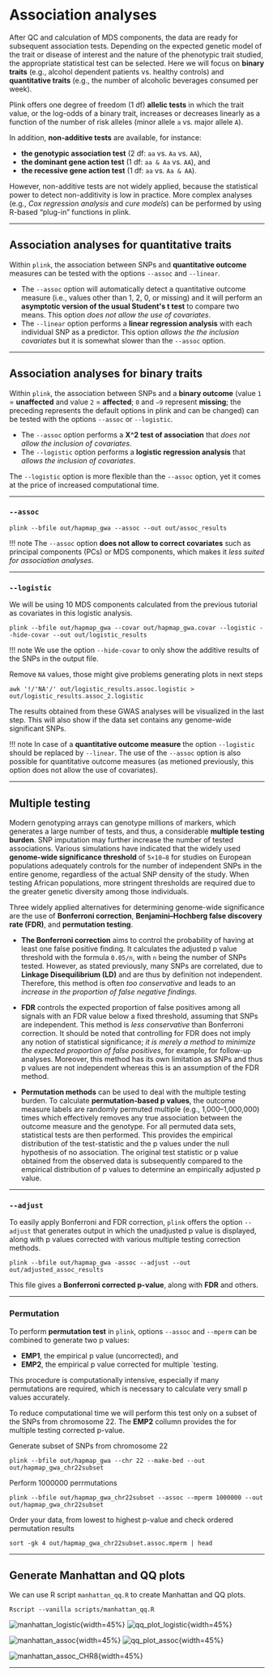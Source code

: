 # Association analyses

After QC and calculation of MDS components, the data are ready for subsequent association tests. Depending on the expected genetic model of the trait or disease of interest and the nature of the phenotypic trait studied, the appropriate statistical test can be selected. Here we will focus on __binary traits__ (e.g., alcohol dependent patients vs. healthy controls) and __quantitative traits__ (e.g., the number of alcoholic beverages consumed per week).

Plink offers one degree of freedom (1 df) __allelic tests__ in which the trait value, or the log-odds of a binary trait, increases or decreases linearly as a function of the number of risk alleles (minor allele `a` vs. major allele `A`). 

In addition, __non-additive tests__ are available, for instance: 
- __the genotypic association test__ (2 df: `aa` vs. `Aa` vs. `AA`), 
- __the dominant gene action test__ (1 df: `aa & Aa` vs. `AA`), and 
- __the recessive gene action test__ (1 df: `aa` vs. `Aa & AA`).  
  
However, non-additive tests are not widely applied, because the statistical power to detect non-additivity is low in practice. More complex analyses (e.g., _Cox regression analysis_ and _cure models_) can be performed by using R-based “plug-in” functions in plink.


----

## Association analyses for quantitative traits

Within `plink`, the association between SNPs and __quantitative outcome__ measures can be tested with the options `--assoc` and `--linear`. 

-  The `--assoc` option will automatically detect a quantitative outcome measure (i.e., values other than 1, 2, 0, or missing) and it will perform an __asymptotic version of the usual Student's t test__ to compare two means. This option _does not allow the use of covariates_. 
- The `--linear` option performs a __linear regression analysis__ with each individual SNP as a predictor. This option _allows the the inclusion covariates_ but it is somewhat slower than the `--assoc` option.

----

## Association analyses for binary traits

Within `plink`, the association between SNPs and a __binary outcome__ (value `1` = __unaffected__ and value `2` = __affected__; `0` and `−9` represent __missing__; the preceding represents the default options in plink and can be changed) can be tested with the options `--assoc` or `--logistic`. 

- The `--assoc` option performs a __X^2 test of association__ that _does not allow the inclusion of covariates_. 
- The `--logistic` option performs a __logistic regression analysis__ that _allows the inclusion of covariates_. 

The `--logistic` option is more flexible than the `--assoc` option, yet it comes at the price of increased computational time.

----

### `--assoc`
    
    plink --bfile out/hapmap_gwa --assoc --out out/assoc_results

!!! note
    The `--assoc` option __does not allow to correct covariates__ such as principal components (PCs) or MDS components, which makes it _less suited for association analyses_.

----

### `--logistic`

We will be using 10 MDS components calculated from the previous tutorial as covariates in this logistic analysis.

    plink --bfile out/hapmap_gwa --covar out/hapmap_gwa.covar --logistic --hide-covar --out out/logistic_results

!!! note
    We use the option `--hide-covar` to only show the additive results of the SNPs in the output file.

Remove `NA` values, those might give problems generating plots in next steps

    awk '!/'NA'/' out/logistic_results.assoc.logistic > out/logistic_results.assoc_2.logistic

The results obtained from these GWAS analyses will be visualized in the last step. This will also show if the data set contains any genome-wide significant SNPs.

!!! note
    In case of a __quantitative outcome measure__ the option `--logistic` should be replaced by `--linear`. The use of the `--assoc` option is also possible for quantitative outcome measures (as metioned previously, this option does not allow the use of covariates).

----

## Multiple testing

Modern genotyping arrays can genotype millions of markers, which generates a large number of tests, and thus, a considerable __multiple testing burden__. SNP imputation may further increase the number of tested associations. Various simulations have indicated that the widely used __genome-wide significance threshold__ of `5×10−8` for studies on European populations adequately controls for the number of independent SNPs in the entire genome, regardless of the actual SNP density of the study. When testing African populations, more stringent thresholds are required due to the greater genetic diversity among those individuals.

Three widely applied alternatives for determining genome-wide significance are the use of __Bonferroni correction__, __Benjamini–Hochberg false discovery rate (FDR)__, and __permutation testing__. 

- __The Bonferroni correction__ aims to control the probability of having at least one false positive finding. It calculates the adjusted p value threshold with the formula `0.05/n`, with `n` being the number of SNPs tested. However, as stated previously, many SNPs are correlated, due to __Linkage Disequilibrium (LD)__ and are thus by definition not independent. Therefore, this method is often _too conservative_ and leads to an _increase in the proportion of false negative findings_.

- __FDR__ controls the expected proportion of false positives among all signals with an FDR value below a fixed threshold, assuming that SNPs are independent. This method is _less conservative_ than Bonferroni correction. It should be noted that controlling for FDR does not imply any notion of statistical significance; _it is merely a method to minimize the expected proportion of false positives_, for example, for follow-up analyses. Moreover, this method has its own limitation as SNPs and thus p values are not independent whereas this is an assumption of the FDR method. 

- __Permutation methods__ can be used to deal with the multiple testing burden. To calculate __permutation-based p values__, the outcome measure labels are randomly permuted multiple (e.g., 1,000–1,000,000) times which effectively removes any true association between the outcome measure and the genotype. For all permuted data sets, statistical tests are then performed. This provides the empirical distribution of the test-statistic and the p values under the null hypothesis of no association. The original test statistic or p value obtained from the observed data is subsequently compared to the empirical distribution of p values to determine an empirically adjusted p value. 

----

### `--adjust`

To easily apply Bonferroni and FDR correction, `plink` offers the option `--adjust` that generates output in which the unadjusted p value is displayed, along with p values corrected with various multiple testing correction methods.

    plink --bfile out/hapmap_gwa -assoc --adjust --out out/adjusted_assoc_results

This file gives a __Bonferroni corrected p-value__, along with __FDR__ and others.

----

### Permutation

To perform __permutation test__ in `plink`, options `--assoc` and `--mperm` can be combined to generate two p values: 
- __EMP1__, the empirical p value (uncorrected), and 
- __EMP2__, the empirical p value corrected for multiple `testing. 

This procedure is computationally intensive, especially if many permutations are required, which is necessary to calculate very small p values accurately.

To reduce computational time we will perform this test only on a subset of the SNPs from chromosome 22. The __EMP2__ collumn provides the for multiple testing corrected p-value.

Generate subset of SNPs from chromosome 22

    plink --bfile out/hapmap_gwa --chr 22 --make-bed --out out/hapmap_gwa_chr22subset

Perform 1000000 perrmutations

    plink --bfile out/hapmap_gwa_chr22subset --assoc --mperm 1000000 --out out/hapmap_gwa_chr22subset

Order your data, from lowest to highest p-value and check ordered permutation results

    sort -gk 4 out/hapmap_gwa_chr22subset.assoc.mperm | head


----

## Generate Manhattan and QQ plots

We can use R script `manhattan_qq.R` to create Manhattan and QQ plots.

    Rscript --vanilla scripts/manhattan_qq.R



![manhattan_logistic](pics/manhattan_logistic.png){width=45%} 
![qq_plot_logistic](pics/qq_plot_logistic.png){width=45%}

![manhattan_assoc](pics/manhattan_assoc.png){width=45%}
![qq_plot_assoc](pics/qq_plot_assoc.png){width=45%}

![manhattan_assoc_CHR8](pics/manhattan_assoc_CHR8.png){width=45%}


----